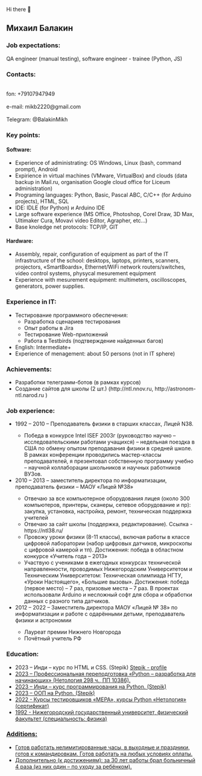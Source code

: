Hi there 👋
<p>
<h2><b>Михаил Балакин</b></h2>
<h3>Job expectations:</h3> QA engineer (manual testing), software engineer - trainee (Python, JS)
<h3>Contacts:</h3>
<br>fon: +79107947949 </br>
<br>e-mail: mikb2220@gmail.com </br>
<br>Telegram: @BalakinMikh </br>
<h3>Key points:</h3>
<h4>Software:</h4>
<ul>
<li>Experience of administrating: ОS Windows, Linux (bash, command prompt), Android </li>
<li>Expirience in virtual machines (VMware, VirtualBox) and clouds (data backup in Mail.ru, organisation Google cloud office for Liceum administration)</li>
<li>Programing languages: Python, Basic, Pascal ABC, C/C++ (for Arduino projects), HTML, SQL</li>
<li>IDE: IDLE (for Python) и Arduino IDE</li>
<li>Large software experience (MS Office, Photoshop, Corel Draw, 3D Max, Ultimaker Cura, Movavi video Editor, Agrapher, etc…) </li>
<li>Base knoledge  net protocols: TCP/IP, GIT</li>
</ul>
<h4>Hardware:</h4>
<ul>
<li>Assembly, repair, configuration of equipment as part of the IT infrastructure of the school: desktops, laptops, printers, scanners, projectors, «SmartBoards», Ethernet/WiFi network routers/switches, video control systems, physycal mesurement equipment</li>
<li>	Experience with mesurement equipment:  multimeters, oscilloscopes, generators, power supplies.</li>
</ul>
</p>
<p>
<h3>Experience in IT:</h3>
<ul>
<li>Тестирование программного обеспечения:
  <ul>
  <li>Разработка сценариев тестирования</li>
  <li>Опыт работы в Jira</li>
  <li>Тестирование Web-приложений</li>
  <li>Работа в Testbirds (подтверждение найденных багов)</li>
  </ul>
</li>
<li>English: Intermediate+</li>
<li>Experience of menagement: about 50 persons (not in IT sphere)</li>
</ul>
</p>
<h3>Achievements:</h3>
<ul>
<li>Разработки телеграмм-ботов (в рамках курсов) </li>
<li>Создание сайтов для школы (2 шт.) (http://ntl.nnov.ru, http://astronom-ntl.narod.ru )</li>
</ul>
<h3>Job experience:</h3>
<ul>
<li>1992 – 2010 – Преподаватель физики в старших классах, Лицей N38.</li>
<ul>
<li>Победа в конкурсе Intel ISEF 2003г (руководство научно – исследовательскими работами учащихся) – недельная поездка в США по обмену опытом преподавания физики в средней школе. В рамках конференции проводились мастер-классы преподавателей, я презентовал собственную программу учебно – научной коллаборации школьников и научных работников ВУЗов.</li>
</ul>
<li>2010 – 2013 – заместитель директора по информатизации, преподаватель физики – МАОУ «Лицей №38»</li>
<ul>
<li>Отвечаю за все компьютерное оборудования лицея (около 300 компьютеров, принтеры, сканеры, сетевое оборудование и пр): закупка, установка, настройка, ремонт, техническая поддержка учителей</li>
<li>Отвечаю за сайт школы (поддержка, редактирование). Ссылка - https://ntl38.ru/</li>
<li>Провожу уроки физики (8-11 классы), включая работы в классе цифровой лаборатории (набор цифровых датчиков, микроскопы с цифровой камерой и тп). Достижения: победа в областном конкурсе «Учитель года – 2013»</li>
<li>Участвую с учениками в ежегодных конкурсах технической направленности, проводимых Нижегородским Университетом и Техническим Университетом: Техническая олимпиада НГТУ, «Уроки Настоящего», «Большие вызовы». Достижения: победа (первое место) – 7 раз, призовые места – 7 раз.  В проектах использовали Arduino и несложный софт для сбора и обработки данных с разного типа датчиков.</li>
</ul>
<li>2012 – 2022 – Заместитель директора МАОУ «Лицей № 38» по информатизации и работе с одарёнными детьми, преподаватель физики и астрономии</li>
<ul>
<li>Лауреат премии Нижнего Новгорода</li>
<li>Почётный учитель РФ</li>
</ul>
</ul>
</ul>
<h3>Education:</h3>
<ul>
<li>2023 – Инди – курс по HTML и CSS. (Stepik) <a href = "https://stepik.org/users/162593717/profile">Stepik - profile</li>
<li>2023 – Профессиональная переподготовка «Python – разработка для начинающих» (Нетология 298 ч., ПП 10386).</li> 
<li>2023 – Инди – курс программирования на Python. (Stepik) </li>
<li>2023 – ООП на Python. (Stepik) </li>
<li>2022 - Курсы тестировщиков «МЕРА», курсы Python «Нетология» (сертификат)</li>
<li>1992 - Нижегородский государственный университет, физический факультет (специальность: физика)</li>
</ul>
<h3>Additions:</h3>
<ul>
<li>Готов работать  нелимитированные часы, в выходные и праздники, готов к командировкам. Готов работать на любых условиях оплаты.</li>
<li>Дополнительно (к достижениям): за 30 лет работы брал больничный 4 раза (из них один – по уходу за ребёнком).</li> 


